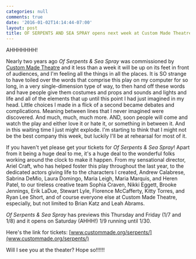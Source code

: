 ```yaml
---
categories: null
comments: true
date: '2016-01-02T14:14:44-07:00'
layout: post
title: OF SERPENTS AND SEA SPRAY opens next week at Custom Made Theatre
---
```


AHHHHHHH! 

Nearly two years ago *Of Serpents & Sea Spray* was commissioned by [Custom Made Theatre](http://www.custommade.org/) and it less than a week it will be up on its feet in front of audiences, and I'm feeling all the things in all the places. It is SO strange to have toiled over the words that comprise this play on my computer for so long, in a very single-dimension type of way, to then hand off these words and have people give them costumes and props and sounds and lights and life and all of the elements that up until this point I had just imagined in my head. Little choices I made in a flick of a second became debates and complications. Meaning between lines that I never imagined were discovered. And much, much, much more. AND, soon people will come and watch the play and either love it or hate it, or something in between it. And in this waiting time I just might explode. I'm starting to think that I might not be the best company this week, but luckily I'll be at rehearsal for most of it.

If you haven't yet please get your tickets for *Of Serpents & Sea Spray*! Apart from it being a huge deal to me, it's a huge deal to the wonderful folks working around the clock to make it happen. From my sensational director, Ariel Craft, who has helped foster this play throughout the last year, to the dedicated actors giving life to the characters I created, Andrew Calabrese, Sabrina DeMio, Laura Domingo, Maria Leigh, Maria Marquis, and Heren Patel, to our tireless creative team Sophia Craven, Nikki Eggett, Brooke Jennings, Erik LaDue, Stewart Lyle, Florence McCafferty, Kitty Torres, and Ryan Lee Short, and of course everyone else at Custom Made Theatre, especially, but not limited to Brian Katz and Leah Abrams. 

*Of Serpents & Sea Spray* has previews this Thursday and Friday (1/7 and 1/8) and it opens on Saturday (AHHH!) 1/9 running until 1/30. 

Here's the link for tickets: [www.custommade.org/serpents/](www.custommade.org/serpents/) 

Will I see you at the theater? Hope so!!!!!!